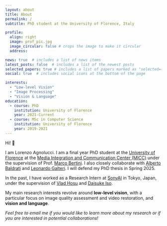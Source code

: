 ```yaml
---
layout: about
title: About
permalink: /
subtitle: PhD student at the University of Florence, Italy

profile:
  align: right
  image: prof_pic.jpg
  image_circular: false # crops the image to make it circular
  address:

news: true  # includes a list of news items
latest_posts: false  # includes a list of the newest posts
selected_papers: true # includes a list of papers marked as "selected={true}"
social: true  # includes social icons at the bottom of the page

interests:
  - "Low-level Vision"
  - "Image Processing"
  - "Vision & Language"
education:
  - course: PhD
    institution: University of Florence 
    year: 2021-Current
  - course: MSc in Computer Science
    institution: University of Florence
    year: 2019-2021
---
```


Hi! 👋

I am Lorenzo Agnolucci. I am a final year PhD student at the [University of Florence](https://www.unifi.it/changelang-eng.html) at the [Media Integration and Communication Center (MICC)](https://www.micc.unifi.it/) under the supervision of Prof. [Marco Bertini](https://scholar.google.com/citations?user=SBm9ZpYAAAAJ&hl=en). I also closely collaborate with [Alberto Baldrati](https://scholar.google.com/citations?user=I1jaZecAAAAJ&hl=en) and [Leonardo Galteri](https://scholar.google.com/citations?user=_n2R2bUAAAAJ&hl=en). I will defend my PhD thesis in Spring 2025.

In the past, I have worked as a Research Intern at [SonyAI](https://ai.sony/) in Tokyo, Japan, under the supervision of [Vlad Hosu](https://scholar.google.com/citations?user=IzTZ1tAAAAAJ&hl=en) and [Daisuke Iso](https://scholar.google.ca/citations?user=VZ-25XwAAAAJ&hl=en).


<!-- Previously, I obtained my MSc in Computer Science and Engineering <em>magna cum laude</em> at the University of Florence under the supervision of Prof. [Marco Bertini](https://scholar.google.com/citations?user=SBm9ZpYAAAAJ&hl=en) and Prof. [Alberto Del Bimbo](https://scholar.google.com/citations?user=bf2ZrFcAAAAJ&hl=en) with a thesis titled <em>"Deep learning techniques for improving video visual quality using keyframes"</em>. -->

My main research interests revolve around <strong>low-level vision</strong>, with a particular focus on image quality assessment and video restoration, and <strong>vision and language</strong>.

<em>Feel free to email me if you would like to learn more about my research or if you are interested in potential collaborations!</em>
